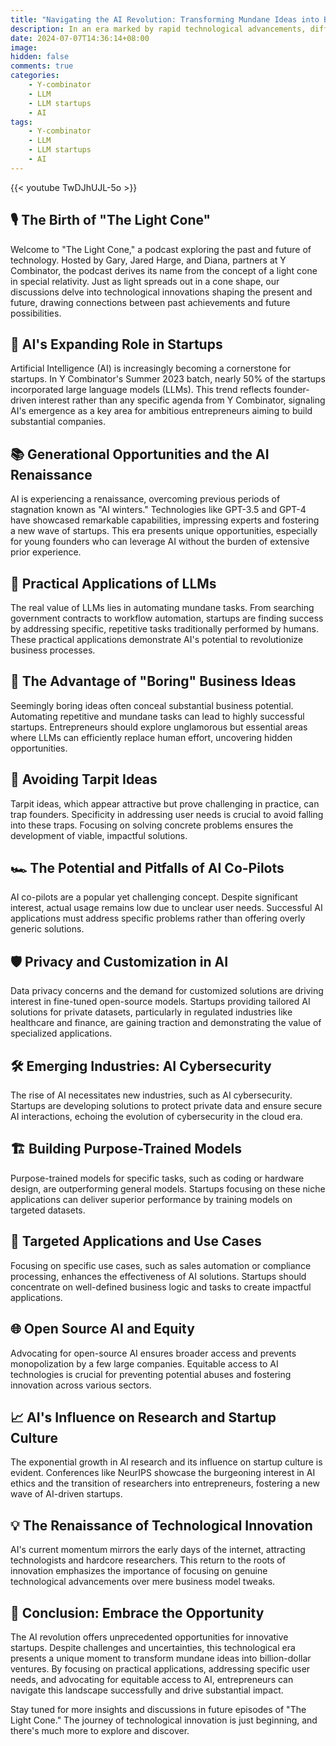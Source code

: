 ```yaml
---
title: "Navigating the AI Revolution: Transforming Mundane Ideas into Billion-Dollar Ventures"
description: In an era marked by rapid technological advancements, differentiating transformative ideas from fleeting trends has become crucial. Mundane concepts, often overlooked, hold the potential to evolve into substantial businesses, particularly with the advent of AI technologies like GPT-5. Here's how to navigate this landscape and turn seemingly boring ideas into billion-dollar ventures.
date: 2024-07-07T14:36:14+08:00
image: 
hidden: false
comments: true
categories:
    - Y-combinator
    - LLM
    - LLM startups
    - AI
tags:  
    - Y-combinator
    - LLM
    - LLM startups
    - AI
---
```




{{< youtube TwDJhUJL-5o >}}

## 🎙️ The Birth of "The Light Cone"

Welcome to "The Light Cone," a podcast exploring the past and future of technology. Hosted by Gary, Jared Harge, and Diana, partners at Y Combinator, the podcast derives its name from the concept of a light cone in special relativity. Just as light spreads out in a cone shape, our discussions delve into technological innovations shaping the present and future, drawing connections between past achievements and future possibilities.


## 🧠 AI's Expanding Role in Startups

Artificial Intelligence (AI) is increasingly becoming a cornerstone for startups. In Y Combinator's Summer 2023 batch, nearly 50% of the startups incorporated large language models (LLMs). This trend reflects founder-driven interest rather than any specific agenda from Y Combinator, signaling AI's emergence as a key area for ambitious entrepreneurs aiming to build substantial companies.


## 📚 Generational Opportunities and the AI Renaissance

AI is experiencing a renaissance, overcoming previous periods of stagnation known as "AI winters." Technologies like GPT-3.5 and GPT-4 have showcased remarkable capabilities, impressing experts and fostering a new wave of startups. This era presents unique opportunities, especially for young founders who can leverage AI without the burden of extensive prior experience.


## 🔄 Practical Applications of LLMs

The real value of LLMs lies in automating mundane tasks. From searching government contracts to workflow automation, startups are finding success by addressing specific, repetitive tasks traditionally performed by humans. These practical applications demonstrate AI's potential to revolutionize business processes.


## 🚀 The Advantage of "Boring" Business Ideas

Seemingly boring ideas often conceal substantial business potential. Automating repetitive and mundane tasks can lead to highly successful startups. Entrepreneurs should explore unglamorous but essential areas where LLMs can efficiently replace human effort, uncovering hidden opportunities.


## 🧲 Avoiding Tarpit Ideas

Tarpit ideas, which appear attractive but prove challenging in practice, can trap founders. Specificity in addressing user needs is crucial to avoid falling into these traps. Focusing on solving concrete problems ensures the development of viable, impactful solutions.


## 🏎️ The Potential and Pitfalls of AI Co-Pilots

AI co-pilots are a popular yet challenging concept. Despite significant interest, actual usage remains low due to unclear user needs. Successful AI applications must address specific problems rather than offering overly generic solutions.


## 🛡️ Privacy and Customization in AI

Data privacy concerns and the demand for customized solutions are driving interest in fine-tuned open-source models. Startups providing tailored AI solutions for private datasets, particularly in regulated industries like healthcare and finance, are gaining traction and demonstrating the value of specialized applications.


## 🛠️ Emerging Industries: AI Cybersecurity

The rise of AI necessitates new industries, such as AI cybersecurity. Startups are developing solutions to protect private data and ensure secure AI interactions, echoing the evolution of cybersecurity in the cloud era.


## 🏗️ Building Purpose-Trained Models

Purpose-trained models for specific tasks, such as coding or hardware design, are outperforming general models. Startups focusing on these niche applications can deliver superior performance by training models on targeted datasets.


## 🎯 Targeted Applications and Use Cases

Focusing on specific use cases, such as sales automation or compliance processing, enhances the effectiveness of AI solutions. Startups should concentrate on well-defined business logic and tasks to create impactful applications.


## 🌐 Open Source AI and Equity

Advocating for open-source AI ensures broader access and prevents monopolization by a few large companies. Equitable access to AI technologies is crucial for preventing potential abuses and fostering innovation across various sectors.


## 📈 AI's Influence on Research and Startup Culture

The exponential growth in AI research and its influence on startup culture is evident. Conferences like NeurIPS showcase the burgeoning interest in AI ethics and the transition of researchers into entrepreneurs, fostering a new wave of AI-driven startups.


## 💡 The Renaissance of Technological Innovation

AI's current momentum mirrors the early days of the internet, attracting technologists and hardcore researchers. This return to the roots of innovation emphasizes the importance of focusing on genuine technological advancements over mere business model tweaks.


## 🌟 Conclusion: Embrace the Opportunity

The AI revolution offers unprecedented opportunities for innovative startups. Despite challenges and uncertainties, this technological era presents a unique moment to transform mundane ideas into billion-dollar ventures. By focusing on practical applications, addressing specific user needs, and advocating for equitable access to AI, entrepreneurs can navigate this landscape successfully and drive substantial impact.


Stay tuned for more insights and discussions in future episodes of "The Light Cone." The journey of technological innovation is just beginning, and there's much more to explore and discover.